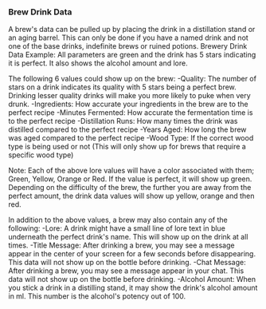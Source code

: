 ### Brew Drink Data
A brew's data can be pulled up by placing the drink in a distillation stand or an aging 
barrel. This can only be done if you have a named drink and not one of the base drinks, 
indefinite brews or ruined potions.
Brewery Drink Data Example: All parameters are green and the drink has 5 stars indicating 
it is perfect. It also shows the alcohol amount and lore.

The following 6 values could show up on the brew:
    -Quality: The number of stars on a drink indicates its quality with 5 stars being a perfect 
    brew. Drinking lesser quality drinks will make you more likely to puke when very drunk.
    -Ingredients: How accurate your ingredients in the brew are to the perfect recipe
    -Minutes Fermented: How accurate the fermentation time is to the perfect recipe
    -Distillation Runs: How many times the drink was distilled compared to the perfect recipe
    -Years Aged: How long the brew was aged compared to the perfect recipe
    -Wood Type: If the correct wood type is being used or not (This will only show up for brews 
    that require a specific wood type)

Note: Each of the above lore values will have a color associated with them; Green, Yellow, Orange 
or Red. If the value is perfect, it will show up green. Depending on the difficulty of the brew, 
the further you are away from the perfect amount, the drink data values will show up yellow, orange
and then red.

In addition to the above values, a brew may also contain any of the following:
    -Lore: A drink might have a small line of lore text in blue underneath the perfect drink's name. 
    This will show up on the drink at all times.
    -Title Message: After drinking a brew, you may see a message appear in the center of your screen 
    for a few seconds before disappearing. This data will not show up on the bottle before drinking.
    -Chat Message: After drinking a brew, you may see a message appear in your chat. This data will 
    not show up on the bottle before drinking.
    -Alcohol Amount: When you stick a drink in a distilling stand, it may show the drink's alcohol 
    amount in ml. This number is the alcohol's potency out of 100.
